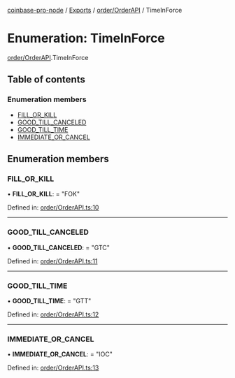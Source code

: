 [coinbase-pro-node](../README.md) / [Exports](../modules.md) / [order/OrderAPI](../modules/order_orderapi.md) / TimeInForce

# Enumeration: TimeInForce

[order/OrderAPI](../modules/order_orderapi.md).TimeInForce

## Table of contents

### Enumeration members

- [FILL\_OR\_KILL](order_orderapi.timeinforce.md#fill_or_kill)
- [GOOD\_TILL\_CANCELED](order_orderapi.timeinforce.md#good_till_canceled)
- [GOOD\_TILL\_TIME](order_orderapi.timeinforce.md#good_till_time)
- [IMMEDIATE\_OR\_CANCEL](order_orderapi.timeinforce.md#immediate_or_cancel)

## Enumeration members

### FILL\_OR\_KILL

• **FILL\_OR\_KILL**: = "FOK"

Defined in: [order/OrderAPI.ts:10](https://github.com/bennycode/coinbase-pro-node/blob/e63aeae/src/order/OrderAPI.ts#L10)

___

### GOOD\_TILL\_CANCELED

• **GOOD\_TILL\_CANCELED**: = "GTC"

Defined in: [order/OrderAPI.ts:11](https://github.com/bennycode/coinbase-pro-node/blob/e63aeae/src/order/OrderAPI.ts#L11)

___

### GOOD\_TILL\_TIME

• **GOOD\_TILL\_TIME**: = "GTT"

Defined in: [order/OrderAPI.ts:12](https://github.com/bennycode/coinbase-pro-node/blob/e63aeae/src/order/OrderAPI.ts#L12)

___

### IMMEDIATE\_OR\_CANCEL

• **IMMEDIATE\_OR\_CANCEL**: = "IOC"

Defined in: [order/OrderAPI.ts:13](https://github.com/bennycode/coinbase-pro-node/blob/e63aeae/src/order/OrderAPI.ts#L13)
